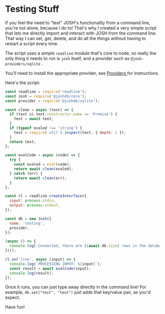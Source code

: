 # Testing Stuff

If you feel the need to "test" JOSH's functionality from a command line, you're not alone, because I do to! That's why I created a very simple script that lets me directly import and interact with JOSH from the command line. That way I can set, get, delete, and do all the things without having to restart a script every time.&#x20;

The script uses a simple `readline` module that's core to node, so really the only thing it needs to run is `josh` itself, and a provider such as `@josh-providers/sqlite` .&#x20;

You'll need to install the appropriate provider, see [Providers ](../providers/about.md)for instructions.

Here's the script:&#x20;

```javascript
const readline = require('readline');
const Josh = require('@joshdb/core');
const provider = require('@joshdb/sqlite');

const clean = async (text) => {
  if (text && text.constructor.name == 'Promise') {
    text = await text;
  }
  if (typeof evaled !== 'string') {
    text = require('util').inspect(text, { depth: 1 });
  }
  return text;
};

const evalCode = async (code) => {
  try {
    const evaled = eval(code);
    return await clean(evaled);
  } catch (err) {
    return await clean(err);
  }
};

const rl = readline.createInterface({
  input: process.stdin,
  output: process.stdout,
});

const db = new Josh({
  name: 'testing',
  provider,
});

(async () => {
  console.log(`Connected, there are ${await db.size} rows in the database.`);
})();

rl.on('line', async (input) => {
  console.log(`PROCESSING INPUT: ${input}`);
  const result = await evalCode(input);
  console.log(result);
});

```

Once it runs, you can just type away directly in the command line! For example, `db.set("test", "test")` just adds that key/value pair, as you'd expect.

Have fun!
